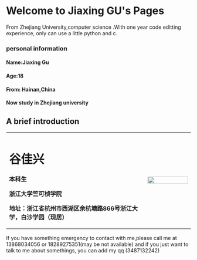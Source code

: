 # Welcome to Jiaxing GU's Pages
  From Zhejiang University,computer science .With one year code editting experience, only can use a little python and c. 

### personal information
####   Name:Jiaxing Gu
####   Age:18
####   From: Hainan,China
####   Now study in Zhejiang university

## A brief introduction
<table border="0">
  <tr>
    <td width="75%">
      <h1>谷佳兴</h1>
      <p><b>本科生</b></p>
      <p><b>浙江大学竺可桢学院</b></p>
      <p><b>地址：浙江省杭州市西湖区余杭塘路866号浙江大学，白沙学园（现居）
    </td>
    <td width="25%">
      <img src="/zhengjianzhao.jpg" width="100%">    
    </td>
  <tr>
<table>
     
  If you have something emergency to contact with me,please call me at 13868034056 or 18289275351(may be not available) and if you just want to talk to me about somethings, you can add my qq (3487132242)

